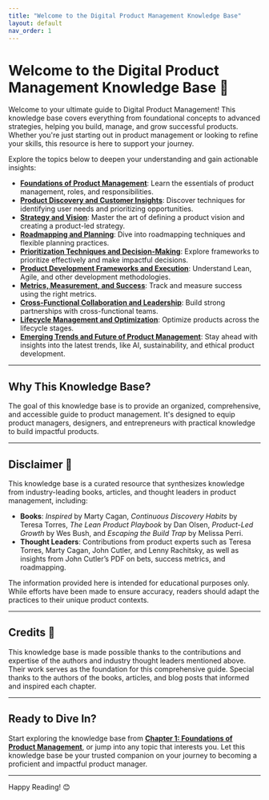 ```yaml
---
title: "Welcome to the Digital Product Management Knowledge Base"
layout: default
nav_order: 1
---
```


# Welcome to the Digital Product Management Knowledge Base 🚀

Welcome to your ultimate guide to Digital Product Management! This knowledge base covers everything from foundational concepts to advanced strategies, helping you build, manage, and grow successful products. Whether you're just starting out in product management or looking to refine your skills, this resource is here to support your journey.

Explore the topics below to deepen your understanding and gain actionable insights:

- **[Foundations of Product Management](foundations-of-product-management/)**: Learn the essentials of product management, roles, and responsibilities.
- **[Product Discovery and Customer Insights](product-discovery-and-customer-insights/)**: Discover techniques for identifying user needs and prioritizing opportunities.
- **[Strategy and Vision](strategy-and-vision/)**: Master the art of defining a product vision and creating a product-led strategy.
- **[Roadmapping and Planning](roadmapping-and-planning/)**: Dive into roadmapping techniques and flexible planning practices.
- **[Prioritization Techniques and Decision-Making](prioritization-techniques-and-decision-making/)**: Explore frameworks to prioritize effectively and make impactful decisions.
- **[Product Development Frameworks and Execution](product-development-frameworks-and-execution/)**: Understand Lean, Agile, and other development methodologies.
- **[Metrics, Measurement, and Success](metrics-measurement-and-success/)**: Track and measure success using the right metrics.
- **[Cross-Functional Collaboration and Leadership](cross-functional-collaboration-and-leadership/)**: Build strong partnerships with cross-functional teams.
- **[Lifecycle Management and Optimization](lifecycle-management-and-optimization/)**: Optimize products across the lifecycle stages.
- **[Emerging Trends and Future of Product Management](emerging-trends-and-future-of-product-management/)**: Stay ahead with insights into the latest trends, like AI, sustainability, and ethical product development.

---

## Why This Knowledge Base?

The goal of this knowledge base is to provide an organized, comprehensive, and accessible guide to product management. It's designed to equip product managers, designers, and entrepreneurs with practical knowledge to build impactful products.

---

## Disclaimer 📢

This knowledge base is a curated resource that synthesizes knowledge from industry-leading books, articles, and thought leaders in product management, including:

- **Books**: *Inspired* by Marty Cagan, *Continuous Discovery Habits* by Teresa Torres, *The Lean Product Playbook* by Dan Olsen, *Product-Led Growth* by Wes Bush, and *Escaping the Build Trap* by Melissa Perri.
- **Thought Leaders**: Contributions from product experts such as Teresa Torres, Marty Cagan, John Cutler, and Lenny Rachitsky, as well as insights from John Cutler’s PDF on bets, success metrics, and roadmapping.

The information provided here is intended for educational purposes only. While efforts have been made to ensure accuracy, readers should adapt the practices to their unique product contexts.

---

## Credits 🙏

This knowledge base is made possible thanks to the contributions and expertise of the authors and industry thought leaders mentioned above. Their work serves as the foundation for this comprehensive guide. Special thanks to the authors of the books, articles, and blog posts that informed and inspired each chapter.

---

## Ready to Dive In?

Start exploring the knowledge base from **[Chapter 1: Foundations of Product Management](foundations-of-product-management/)**, or jump into any topic that interests you. Let this knowledge base be your trusted companion on your journey to becoming a proficient and impactful product manager.

---

Happy Reading! 😊